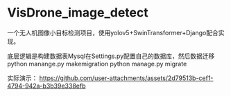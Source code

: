 # VisDrone_image_detect
一个无人机图像小目标检测项目，使用yolov5+SwinTransformer+Django配合实现。



底层逻辑是构建数据表Mysql在Settings.py配置自己的数据库，然后数据迁移  python manange.py makemigration  python manage.py migrate

实际演示：
https://github.com/user-attachments/assets/2d79513b-cef1-4794-942a-b3b39e338efb
